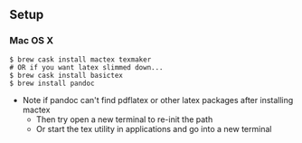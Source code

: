 ## Setup
### Mac OS X
```
$ brew cask install mactex texmaker
# OR if you want latex slimmed down...
$ brew cask install basictex
$ brew install pandoc
```
* Note if pandoc can't find pdflatex or other latex packages after installing mactex
  * Then try open a new terminal to re-init the path
  * Or start the tex utility in applications and go into a new terminal
